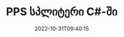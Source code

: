 ---
############################# Static ############################
layout: "auto-gen-merger"
date: 2022-10-31T09:40:15
draft: false
otherformats: ppt pptx rtf tex vdx vsdm vsdx vssm vssx vstm vstx vsx vtx xlam xls xlsb

############################# Head ############################
head_title: "დაყავით PPS მრავალ ფაილად C#-ში"
head_description: "დაყავით ერთი PPS ფაილი რამდენიმე ფაილად გვერდების ნომრების, გვერდების ინტერვალების, ლუწი ან კენტი გვერდების საფუძველზე დოკუმენტების შერწყმის API-ს გამოყენებით."

############################# Header ############################
title: "PPS სპლიტერი C#-ში"
description: "გაყავით PPS .NET კოდის რამდენიმე ხაზით."
bg_image: "https://cms.admin.containerize.com/templates/aspose/App_Themes/V3/images/bg/header1.png"
bg_overlay: false
button:
    enable: true
    icon: "fas fa-arrow-down"
    label: "ჩამოტვირთეთ უფასო საცდელი"
    link: "https://downloads.groupdocs.com/merger/net"

############################# SubMenu ############################
submenu:
    enable: true

    left:
        img_alt: "GroupDocs.Merger for .NET"
        image: "https://cms.admin.containerize.com/templates/groupdocs/images/product-logos/90x90-noborder/groupdocs-merger-net.png"
        product: "GroupDocs.Merger"
        platform: ".NET"

    middle:
        button:

            # button loop
            - link: "https://apireference.groupdocs.com/merger/net"
              text: "API მითითება"

            # button loop
            - link: "https://github.com/groupdocs-merger"
              text: "კოდის მაგალითები"

            # button loop
            - link: "https://products.groupdocs.app/merger/family"
              text: "ცოცხალი დემო"

            # button loop
            - link: "https://purchase.groupdocs.com/pricing/merger/net"
              text: "ფასი"

    right:
        link_download: "https://downloads.groupdocs.com/merger"
        link_learn: "https://docs.groupdocs.com/merger/net"
        link_buy: "https://purchase.groupdocs.com"

############################# About ############################
about:
    enable: true
    title: "GroupDocs.Merger for .NET API-ს შესახებ"
    content: |
        [GroupDocs.Merger for .NET](/ka/merger/net/) ბიბლიოთეკა გთავაზობთ მარტივ გადაწყვეტას უსაფრთხოდ შერწყმისა და გაყოფისთვის დოკუმენტების ფართო სპექტრის ფორმატებში, მათ შორის PDF, Microsoft Office (Word, Excel, PowerPoint, OneNote), OpenDocument, HTML, სურათები და მრავალი სხვა .NET აპლიკაციებში. კოდის მხოლოდ რამდენიმე სტრიქონის დამატებით, შეასრულეთ დოკუმენტის რამდენიმე ოპერაცია, როგორიცაა გადატანა, ამოღება, როტაცია, გაცვლა, ამონაწერი ან შეცვალეთ გვერდების ორიენტაცია დოკუმენტებში. დოკუმენტების გაერთიანების API ასევე მხარს უჭერს დოკუმენტის გვერდების გადახედვას, როგორც გამოსახულება დოკუმენტის სტრუქტურის, ფორმატირებისა და გვერდის შინაარსის გასაანალიზებლად.
        
        GroupDocs.Merger API არის სწორი არჩევანი კორპორატიული გადაწყვეტილებებისთვის, რომლებიც საჭიროებენ ფაილების გაყოფის ფუნქციებს. ეს API-ები კარგად არის მხარდაჭერილი ყველა ძირითად ოპერაციულ სისტემასა და პლატფორმაზე, მათ შორის {{ Runtime}}.

############################# Steps ############################
steps:
    enable: true
    title_left: "გაყავით PPS ფაილის გვერდები .NET-ში"
    content_left: |
        [GroupDocs.Merger for .NET](/ka/merger/net/) უადვილებს C#-ის დეველოპერებს ერთი PPS ფაილის დაყოფა მრავალ შედეგიან ფაილად დანერგვით რამდენიმე მარტივი ნაბიჯი.
        
        * **SplitOptions** ინიციალიზაცია გამომავალი ფაილების ბილიკის ფორმატით.
        * შექმენით **Merger**-ის ახალი ეგზემპლარი და გადაიტანეთ წყაროს დოკუმენტის გზა კონსტრუქტორის პარამეტრად.
        * დარეკეთ **Split** და გაიარეთ **SplitOptions** ობიექტი შედეგიანი დოკუმენტების შესანახად.

    title_right: "სისტემის მოთხოვნები"
    content_right: |
        GroupDocs.Merger for .NET API-ები მხარდაჭერილია ყველა ძირითად პლატფორმაზე და ოპერაციულ სისტემაზე. ქვემოთ მოცემული კოდის შესრულებამდე, დარწმუნდით, რომ თქვენს სისტემაში დაინსტალირებული გაქვთ შემდეგი წინაპირობები.

        * ოპერაციული სისტემები: Microsoft Windows, Linux, MacOS
        * განვითარების გარემო: Visual Studio, Xamarin, MonoDevelop
        * ჩარჩოები: .NET Framework, .NET Standard, .NET Core, Mono
        * ჩამოტვირთეთ GroupDocs.Merger for .NET-ის უახლესი ვერსია [NuGet](https://www.nuget.org/packages/groupdocs.merger)
         
    code: |
     {{% merger/additional-styles %}}
     {{< merger/code-merger title="როგორ გავყოთ PPS ფაილი C#-ის მაგალითის კოდის გამოყენებით">}}

        ```csharp    
        // გაყავით PPS ფაილი GroupDocs.Merger API-ის გამოყენებით
        string filePath = "input.pps";
        string filePathOut = "output.pps";

        // SplitOptions კლასის ინიცირება გამომავალი ფაილების ბილიკის ფორმატით
        SplitOptions splitOptions = new SplitOptions(filePathOut, new int[] { 3, 6, 8 });

        // მყისიერი შერწყმა შეყვანით PPS დოკუმენტით
        using (Merger merger = new Merger(filePath))
          {
            // გამოიძახეთ Split მეთოდი და გაიარეთ SplitOptions ობიექტი შედეგიანი დოკუმენტების შესანახად
            merger.Split(splitOptions);
          }
        ```
     {{< /merger/code-merger >}}

############################# Demos ############################
demos:
    enable: true
    title: "ცოცხალი დემო - გაყოფა PPS ფაილი ონლაინ"
    content: |
       გაყავით PPS ფაილი ახლავე, ეწვიეთ [GroupDocs.Merger Live Demos](https://products.groupdocs.app/splitter/pps) ვებსაიტს.
       ცოცხალი დემოს აქვს შემდეგი უპირატესობები.
        
############################# About Formats ############################
about_formats:
    enable: true

############################# More Formats ############################
more_formats:
    enable: true
    title: "სხვა ფორმატების ფაილის გაყოფა"
    content: |
        .NET დოკუმენტების გაერთიანება და გაყოფა API ფაილის ფორმატებისა და სურათებისთვის. გაყავით ზოგიერთი პოპულარული ფაილის ფორმატი, როგორც ეს ქვემოთ არის ნათქვამი.

############################# Back to top ###############################
back_to_top:
    enable: true
---